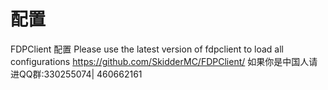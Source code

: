 # 配置
FDPClient 配置
Please use the latest version of fdpclient to load all configurations
https://github.com/SkidderMC/FDPClient/
如果你是中国人请进QQ群:330255074| 460662161
